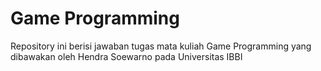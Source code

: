 # Game Programming
Repository ini berisi jawaban tugas mata kuliah Game Programming yang dibawakan oleh Hendra Soewarno pada Universitas IBBI
